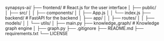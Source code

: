 
synapsys-ai/
├── frontend/             # React.js for the user interface
│   ├── public/
│   ├── src/
│   │   ├── components/
│   │   ├── App.js
│   │   └── index.js
├── backend/              # FastAPI for the backend
│   ├── app/
│   │   ├── routes/
│   │   ├── models/
│   │   └── utils/
│   ├── main.py
├── knowledge_graph/      # Knowledge graph engine
│   ├── graph.py
├── .gitignore
├── README.md
├── requirements.txt
└── LICENSE
